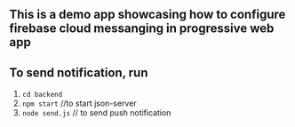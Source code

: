 ## This is a demo app showcasing how to configure firebase cloud messanging in progressive web app
## To send notification, run 
1. `cd backend`
2. `npm start` //to start json-server
3. `node send.js` // to send push notification 
